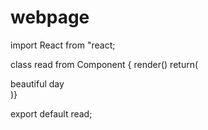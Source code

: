 # webpage
import React from "react;

class read from Component {
render()
return(
<div>beautiful day<div/>
  )}
  
  export default read;
